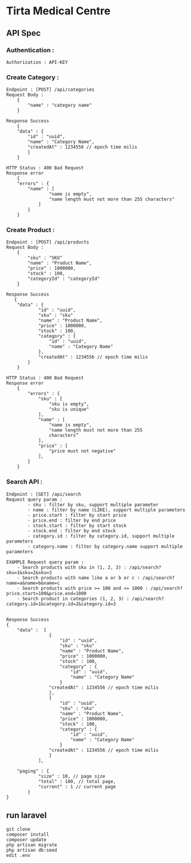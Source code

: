 # Tirta Medical Centre

## API Spec

### Authentication : 
    Authorization : API-KEY

### Create Category :
    Endpoint : [POST] /api/categories
    Request Body : 
        {
            "name" : "category name"
        }
    
    Response Success
        {
        "data" : {
            "id" : "uuid",
            "name" : "Category Name",
            "createdAt" : 1234556 // epoch time milis
            }
        }

    HTTP Status : 400 Bad Request
    Response error
        {
        "errors" : {
            "name" : [
                    "name is empty",
                    "name length must not more than 255 characters"
                ]
            }
        }

### Create Product :
    Endpoint : [POST] /api/products
    Request Body : 
        {
            "sku" : "SKU"
            "name" : "Product Name",
            "price" : 1000000,
            "stock" : 100,
            "categoryId" : "categoryId"
        }
    
    Response Success
       {
        "data" : {
                "id" : "uuid",
                "sku" : "sku"
                "name" : "Product Name",
                "price" : 1000000,
                "stock" : 100,
                "category" : {
                    "id" : "uuid",
                    "name" : "Category Name"
                },
                "createdAt" : 1234556 // epoch time milis
            }
        }

    HTTP Status : 400 Bad Request
    Response error
        {
            "errors" : {
                "sku" : [
                    "sku is empty",
                    "sku is unique"
                ],
                "name" : [
                    "name is empty",
                    "name length must not more than 255
                    characters”
                ],
                "price" : [
                    "price must not negative"
                ],
            }
        }

### Search API :
    Endpoint : [GET] /api/search
    Request query param : 
            - sku : filter by sku, support multiple parameter
            - name : filter by name (LIKE), support multiple parameters
            - price.start : filter by start price
            - price.end : filter by end price
            - stock.start : filter by start stock
            - stock.end : filter by end stock
            - category.id : filter by category.id, support multiple parameters
            - category.name : filter by category.name support multiple parameters

    EXAMPLE Request query param : 
        - Search products with sku in (1, 2, 3) : /api/search?sku=1&sku=2&sku=3
        - Search products with name like a or b or c : /api/search?name=a&name=b&name=c
        - Search products with price >= 100 and <= 1000 : /api/search?price.start=100&price.end=1000
        - Search product in categories (1, 2, 3) : /api/search?category.id=1&category.id=2&category.id=3

    
    Response Success
    {
        "data" :  [
                    {
                        "id" : "uuid",
                        "sku" : "sku"
                        "name" : "Product Name",
                        "price" : 1000000,
                        "stock" : 100,
                        "category" : {
                            "id" : "uuid",
                            "name" : "Category Name"
                        }
                    "createdAt" : 1234556 // epoch time milis
                    },
                    {
                        "id" : "uuid",
                        "sku" : "sku"
                        "name" : "Product Name",
                        "price" : 1000000,
                        "stock" : 100,
                        "category" : {
                            "id" : "uuid",
                            "name" : "Category Name"
                        }
                    "createdAt" : 1234556 // epoch time milis
                    }
                ],

        "paging" : {
                "size" : 10, // page size
                "total" : 100, // total page,
                "current" : 1 // current page
            }
    }   


## run laravel
    git clone 
    composer install
    composer update
    php artisan migrate
    php artisan db:seed
    edit .env
